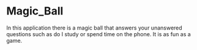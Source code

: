 # Magic_Ball
 In this application there is a magic ball that answers your unanswered questions such as do I study or spend time on the phone. It is as fun as a game.
